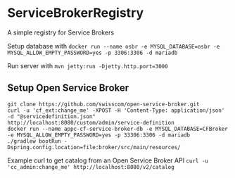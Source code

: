 # ServiceBrokerRegistry
A simple registry for Service Brokers

Setup database with 
`docker run --name osbr -e MYSQL_DATABASE=osbr -e MYSQL_ALLOW_EMPTY_PASSWORD=yes -p 3306:3306 -d mariadb`

Run server with
`mvn jetty:run -Djetty.http.port=3000`



## Setup Open Service Broker
```
git clone https://github.com/swisscom/open-service-broker.git
curl -u 'cf_ext:change_me' -XPOST -H 'Content-Type: application/json' -d "@servicedefinition.json" http://localhost:8080/custom/admin/service-definition
docker run --name appc-cf-service-broker-db -e MYSQL_DATABASE=CFBroker -e MYSQL_ALLOW_EMPTY_PASSWORD=yes -p 33306:3306 -d mariadb
./gradlew bootRun -Dspring.config.location=file:broker/src/main/resources/

```


Example curl to get catalog from an Open Service Broker API
`curl -u 'cc_admin:change_me' http://localhost:8080/v2/catalog`
